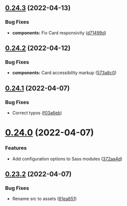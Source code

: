 ## [0.24.3](https://github.com/jacecotton/tcds/compare/v0.24.2...v0.24.3) (2022-04-13)


### Bug Fixes

* **components:** Fix Card responsivity ([d71499d](https://github.com/jacecotton/tcds/commit/d71499dcdf2d48c905b3f1daec3eb5c735f6a7c9))



## [0.24.2](https://github.com/jacecotton/tcds/compare/v0.24.1...v0.24.2) (2022-04-12)


### Bug Fixes

* **components:** Card accessibility markup ([573a8c0](https://github.com/jacecotton/tcds/commit/573a8c018b9af1c8d849d848189625b9912cf344))



## [0.24.1](https://github.com/jacecotton/tcds/compare/v0.24.0...v0.24.1) (2022-04-07)


### Bug Fixes

* Correct typos ([f03a6eb](https://github.com/jacecotton/tcds/commit/f03a6ebd7cb779756e6079219f12292bc96776f0))



# [0.24.0](https://github.com/jacecotton/tcds/compare/v0.23.2...v0.24.0) (2022-04-07)


### Features

* Add configuration options to Sass modules ([372aa4d](https://github.com/jacecotton/tcds/commit/372aa4d97562bf9af729677aa86de5a236373131))



## [0.23.2](https://github.com/jacecotton/tcds/compare/v0.23.1...v0.23.2) (2022-04-07)


### Bug Fixes

* Rename src to assets ([61ea651](https://github.com/jacecotton/tcds/commit/61ea651a6d07ce4951d91f2a362fe1b17ecd8db4))



